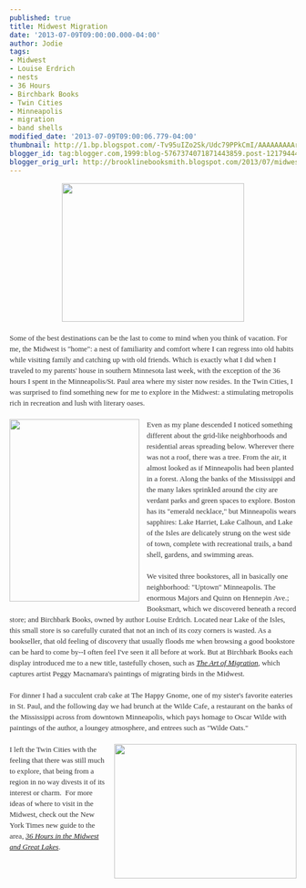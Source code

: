 ```yaml
---
published: true
title: Midwest Migration
date: '2013-07-09T09:00:00.000-04:00'
author: Jodie
tags:
- Midwest
- Louise Erdrich
- nests
- 36 Hours
- Birchbark Books
- Twin Cities
- Minneapolis
- migration
- band shells
modified_date: '2013-07-09T09:00:06.779-04:00'
thumbnail: http://1.bp.blogspot.com/-Tv95uIZo2Sk/Udc79PPkCmI/AAAAAAAAArM/pyc5CSUk_7w/s72-c/9780226046297.jpg
blogger_id: tag:blogger.com,1999:blog-5767374071871443859.post-1217944456166116773
blogger_orig_url: http://brooklinebooksmith.blogspot.com/2013/07/midwest-migration.html
---
```


<div class="separator" style="clear: both; text-align: center;"></div><div class="separator" style="clear: both; text-align: center;"><a href="http://1.bp.blogspot.com/-Tv95uIZo2Sk/Udc79PPkCmI/AAAAAAAAArM/pyc5CSUk_7w/s1600/9780226046297.jpg" imageanchor="1" style="margin-left: 1em; margin-right: 1em;"><img border="0" height="243" src="http://1.bp.blogspot.com/-Tv95uIZo2Sk/Udc79PPkCmI/AAAAAAAAArM/pyc5CSUk_7w/s320/9780226046297.jpg" width="320" /></a></div><div class="" style="clear: both; text-align: left;"><span style="font-family: Georgia, 'Times New Roman', 'Bitstream Charter', Times, serif; font-size: 13px; line-height: 19px;"></span></div><div class="" style="clear: both; color: #333333; text-align: left;"><span style="color: #333333; font-family: Georgia, 'Times New Roman', 'Bitstream Charter', Times, serif; font-size: 13px; line-height: 19px;"><br /></span></div><span style="color: #333333; font-family: Georgia, 'Times New Roman', 'Bitstream Charter', Times, serif; font-size: 13px; line-height: 19px;">Some of the best destinations can be the last to come to mind when you think of vacation. For me, the Midwest is "home": a nest of familiarity and comfort where I can regress into old habits while visiting family and catching up with old friends. Which is exactly what I did when I traveled to my parents' house in southern Minnesota last week, with the exception of the 36 hours I spent in the Minneapolis/St. Paul area where my sister now resides. In the Twin Cities, I was surprised to find something new for me to explore in the Midwest: a stimulating metropolis rich in recreation and lush with literary oases.</span><br /><div class="" style="clear: both; text-align: left;"><span style="color: #333333; font-family: Georgia, 'Times New Roman', 'Bitstream Charter', Times, serif; font-size: 13px; line-height: 19px;"><br /></span></div><div style="color: #333333; font-family: Georgia, 'Times New Roman', 'Bitstream Charter', Times, serif; font-size: 13px; line-height: 19px;"><div class="separator" style="clear: both; text-align: center;"><a href="http://3.bp.blogspot.com/-4w2pdwO1uzU/Udc8CLs37XI/AAAAAAAAArQ/xtoBUIMts2Q/s1600/cover_va_36_hours_regions_midwest_1212051448_id_574895.jpg" imageanchor="1" style="clear: left; float: left; margin-bottom: 1em; margin-right: 1em;"><img border="0" height="320" src="http://3.bp.blogspot.com/-4w2pdwO1uzU/Udc8CLs37XI/AAAAAAAAArQ/xtoBUIMts2Q/s320/cover_va_36_hours_regions_midwest_1212051448_id_574895.jpg" width="228" /></a></div>Even as my plane descended I noticed something different about the grid-like neighborhoods and residential areas spreading below. Wherever there was not a roof, there was a tree. From the air, it almost looked as if Minneapolis had been planted in a forest. Along the banks of the Mississippi and the many lakes sprinkled around the city are verdant parks and green spaces to explore. Boston has its "emerald necklace," but Minneapolis wears sapphires: Lake Harriet, Lake Calhoun, and Lake of the Isles are delicately strung on the west side of town, complete with recreational trails, a band shell, gardens, and swimming areas.<br /><br /></div><div style="color: #333333; font-family: Georgia, 'Times New Roman', 'Bitstream Charter', Times, serif; font-size: 13px; line-height: 19px;">We visited three bookstores, all in basically one neighborhood: "Uptown" Minneapolis. The enormous Majors and Quinn on Hennepin&nbsp;Ave.; Booksmart, which we discovered beneath a record store; and Birchbark Books, owned by author Louise Erdrich. Located near Lake of the Isles, this small store is so carefully curated that not an inch of its cozy corners is wasted. As a bookseller, that old feeling of discovery that usually floods me when browsing a good bookstore can be hard to come by--I often feel I've seen it all before at work. But at Birchbark Books each display introduced me to a new title, tastefully chosen, such as&nbsp;<a data-mce-href="http://www.brooklinebooksmith-shop.com/book/9780226046297" href="http://www.brooklinebooksmith-shop.com/book/9780226046297"><em>The Art of Migration</em></a>, which captures artist Peggy Macnamara's paintings of migrating birds in the Midwest.</div><div style="color: #333333; font-family: Georgia, 'Times New Roman', 'Bitstream Charter', Times, serif; font-size: 13px; line-height: 19px;"><br /></div><div style="color: #333333; font-family: Georgia, 'Times New Roman', 'Bitstream Charter', Times, serif; font-size: 13px; line-height: 19px;">For dinner I had a succulent crab cake at The Happy Gnome, one of my sister's favorite eateries in St. Paul, and the following day we&nbsp;had brunch at the Wilde Cafe, a restaurant on the banks of the Mississippi across from downtown Minneapolis, which pays homage to Oscar Wilde with paintings of the author, a loungey atmosphere, and entrees such as "Wilde Oats."</div><div style="color: #333333; font-family: Georgia, 'Times New Roman', 'Bitstream Charter', Times, serif; font-size: 13px; line-height: 19px;"><br /></div><div style="color: #333333; font-family: Georgia, 'Times New Roman', 'Bitstream Charter', Times, serif; font-size: 13px; line-height: 19px;"><a href="http://2.bp.blogspot.com/-2jdGHYrzc20/Udc8HVw5exI/AAAAAAAAArc/Z9sPjvwtMTk/s1600/Macnamara_Plate_2c.jpg" imageanchor="1" style="clear: right; float: right; margin-bottom: 1em; margin-left: 1em;"><img border="0" height="236" src="http://2.bp.blogspot.com/-2jdGHYrzc20/Udc8HVw5exI/AAAAAAAAArc/Z9sPjvwtMTk/s320/Macnamara_Plate_2c.jpg" width="320" /></a>I left the Twin Cities with the feeling that there was still much to explore, that being from a region in no way divests it of its interest or charm. &nbsp;For more ideas of where to visit in the Midwest, check out the New York Times new guide to the area,&nbsp;<a data-mce-href="http://www.brooklinebooksmith-shop.com/book/9783836542005" href="http://www.brooklinebooksmith-shop.com/book/9783836542005"><em>36 Hours in the Midwest and Great Lakes</em></a>.</div>